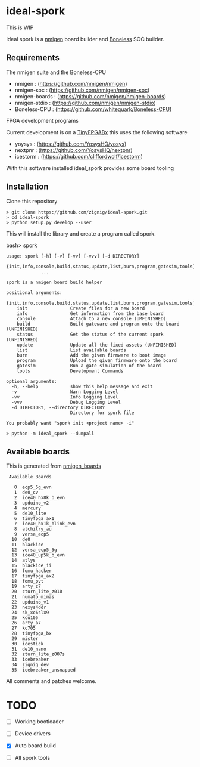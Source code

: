 # ideal-spork

This is WIP

Ideal spork is a [nmigen](https://github.com/nmigen/) board builder and [Boneless](https://github.com/whitequark/Boneless-CPU/) SOC builder.

## Requirements

The nmigen suite and the Boneless-CPU

* nmigen        : (https://github.com/nmigen/nmigen)
* nmigen-soc    : (https://github.com/nmigen/nmigen-soc)
* nmigen-boards : (https://github.com/nmigen/nmigen-boards)
* nmigen-stdio  : (https://github.com/nmigen/nmigen-stdio)
* Boneless-CPU  : (https://github.com/whitequark/Boneless-CPU)

FPGA development programs

Current development is on a [TinyFPGABx](https://tinyfpga.com/) this uses the following software

* yoysys   : (https://github.com/YosysHQ/yosys)
* nextpnr  : (https://github.com/YosysHQ/nextpnr)
* icestorm : (https://github.com/cliffordwolf/icestorm) 

With this software installed ideal_spork provides some board tooling

## Installation 

Clone this repository
```
> git clone https://github.com/zignig/ideal-spork.git
> cd ideal-spork
> python setup.py develop --user
```

This will install the library and create a program called spork.

bash> spork

```
usage: spork [-h] [-v] [-vv] [-vvv] [-d DIRECTORY]
             {init,info,console,build,status,update,list,burn,program,gatesim,tools}
             ...

spork is a nmigen board build helper

positional arguments:
  {init,info,console,build,status,update,list,burn,program,gatesim,tools}
    init                Create files for a new board
    info                Get information from the base board
    console             Attach to a new console (UMFINISHED)
    build               Build gateware and program onto the board (UNFINISHED)
    status              Get the status of the current spork (UNFINISHED)
    update              Update all the fixed assets (UNFINISHED)
    list                List available boards
    burn                Add the given firmware to boot image
    program             Upload the given firmware onto the board
    gatesim             Run a gate simulation of the board
    tools               Development Commands

optional arguments:
  -h, --help            show this help message and exit
  -v                    Warn Logging Level
  -vv                   Info Logging Level
  -vvv                  Debug Logging Level
  -d DIRECTORY, --directory DIRECTORY
                        Directory for spork file

You probably want "spork init <project name> -i"

> python -m ideal_spork --dumpall 

```
## Available boards
This is generated from [nmigen_boards](https://github.com/nmigen/nmigen-boards)
```
 Available Boards

   0  ecp5_5g_evn
   1  de0_cv
   2  ice40_hx8k_b_evn
   3  upduino_v2
   4  mercury
   5  de10_lite
   6  tinyfpga_ax1
   7  ice40_hx1k_blink_evn
   8  alchitry_au
   9  versa_ecp5
  10  de0
  11  blackice
  12  versa_ecp5_5g
  13  ice40_up5k_b_evn
  14  atlys
  15  blackice_ii
  16  fomu_hacker
  17  tinyfpga_ax2
  18  fomu_pvt
  19  arty_z7
  20  zturn_lite_z010
  21  numato_mimas
  22  upduino_v1
  23  nexys4ddr
  24  sk_xc6slx9
  25  kcu105
  26  arty_a7
  27  kc705
  28  tinyfpga_bx
  29  mister
  30  icestick
  31  de10_nano
  32  zturn_lite_z007s
  33  icebreaker
  34  zignig_dev
  35  icebreaker_unsnapped

```

All comments and patches welcome.

# TODO

- [ ] Working bootloader
- [ ] Device drivers
- [X] Auto board build
- [ ] All spork tools


